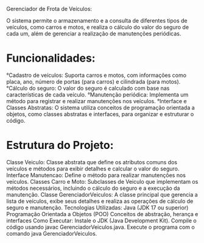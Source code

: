 Gerenciador de Frota de Veículos:

O sistema permite o armazenamento e a consulta de diferentes tipos de veículos, como carros e motos, e realiza o cálculo do valor do seguro de cada um, além de gerenciar a realização de manutenções periódicas.

<h1>Funcionalidades:</h1>

°Cadastro de veículos: Suporta carros e motos, com informações como placa, ano, número de portas (para carros) e cilindrada (para motos).
°Cálculo do seguro: O valor do seguro é calculado com base nas características de cada veículo.
°Manutenção periódica: Implementa um método para registrar e realizar manutenções nos veículos.
°Interface e Classes Abstratas: O sistema utiliza conceitos de programação orientada a objetos, como classes abstratas e interfaces, para organizar e estruturar o código.

<h1>Estrutura do Projeto:</h1>

Classe Veiculo: Classe abstrata que define os atributos comuns dos veículos e métodos para exibir detalhes e calcular o valor do seguro.
Interface Manutencao: Define o método para realizar manutenções nos veículos.
Classes Carro e Moto: Subclasses de Veiculo que implementam os métodos necessários, incluindo o cálculo do seguro e a execução da manutenção.
Classe GerenciadorVeiculos: A classe principal que gerencia a lista de veículos, exibe seus detalhes e realiza as operações de cálculo de seguro e manutenção.
Tecnologias Utilizadas:
Java (JDK 17 ou superior)
Programação Orientada a Objetos (POO)
Conceitos de abstração, herança e interfaces
Como Executar:
Instale o JDK (Java Development Kit).
Compile o código usando javac GerenciadorVeiculos.java.
Execute o programa com o comando java GerenciadorVeiculos.
